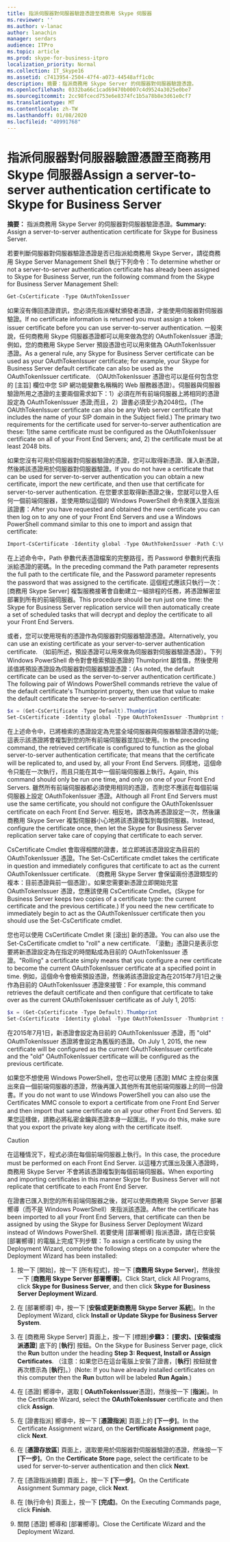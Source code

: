 ```yaml
---
title: 指派伺服器對伺服器驗證憑證至商務用 Skype 伺服器
ms.reviewer: ''
ms.author: v-lanac
author: lanachin
manager: serdars
audience: ITPro
ms.topic: article
ms.prod: skype-for-business-itpro
localization_priority: Normal
ms.collection: IT_Skype16
ms.assetid: c7413954-2504-47f4-a073-44548aff1c0c
description: 摘要：指派商務用 Skype Server 的伺服器對伺服器驗證憑證。
ms.openlocfilehash: 0332ba66c1cad69470b0007c4d9524a3025e0be7
ms.sourcegitcommit: 2cc98fcecd753e6e8374fc1b5a78b8e3d61e0cf7
ms.translationtype: MT
ms.contentlocale: zh-TW
ms.lasthandoff: 01/08/2020
ms.locfileid: "40991768"
---
```

# <a name="assign-a-server-to-server-authentication-certificate-to-skype-for-business-server"></a><span data-ttu-id="057a1-103">指派伺服器對伺服器驗證憑證至商務用 Skype 伺服器</span><span class="sxs-lookup"><span data-stu-id="057a1-103">Assign a server-to-server authentication certificate to Skype for Business Server</span></span>
<span data-ttu-id="057a1-104">**摘要：** 指派商務用 Skype Server 的伺服器對伺服器驗證憑證。</span><span class="sxs-lookup"><span data-stu-id="057a1-104">**Summary:** Assign a server-to-server authentication certificate for Skype for Business Server.</span></span>
  
<span data-ttu-id="057a1-105">若要判斷伺服器對伺服器驗證憑證是否已指派給商務用 Skype Server，請從商務用 Skype Server Management Shell 執行下列命令：</span><span class="sxs-lookup"><span data-stu-id="057a1-105">To determine whether or not a server-to-server authentication certificate has already been assigned to Skype for Business Server, run the following command from the Skype for Business Server Management Shell:</span></span>
  
```PowerShell
Get-CsCertificate -Type OAuthTokenIssuer
```

<span data-ttu-id="057a1-106">如果沒有傳回憑證資訊，您必須先指派權杖頒發者憑證，才能使用伺服器對伺服器驗證。</span><span class="sxs-lookup"><span data-stu-id="057a1-106">If no certificate information is returned you must assign a token issuer certificate before you can use server-to-server authentication.</span></span> <span data-ttu-id="057a1-107">一般來說，任何商務用 Skype 伺服器憑證都可以用來做為您的 OAuthTokenIssuer 憑證;例如，您的商務用 Skype Server 預設憑證也可以用來做為 OAuthTokenIssuer 憑證。</span><span class="sxs-lookup"><span data-stu-id="057a1-107">As a general rule, any Skype for Business Server certificate can be used as your OAuthTokenIssuer certificate; for example, your Skype for Business Server default certificate can also be used as the OAuthTokenIssuer certificate.</span></span> <span data-ttu-id="057a1-108">（OAUthTokenIssuer 憑證也可以是任何包含您的 [主旨] 欄位中您 SIP 網功能變數名稱稱的 Web 服務器憑證）。伺服器與伺服器驗證所用之憑證的主要兩個需求如下：1）必須在所有前端伺服器上將相同的憑證設定為 OAuthTokenIssuer 憑證;而且，2）證書必須至少為2048位。</span><span class="sxs-lookup"><span data-stu-id="057a1-108">(The OAUthTokenIssuer certificate can also be any Web server certificate that includes the name of your SIP domain in the Subject field.) The primary two requirements for the certificate used for server-to-server authentication are these: 1)the same certificate must be configured as the OAuthTokenIssuer certificate on all of your Front End Servers; and, 2) the certificate must be at least 2048 bits.</span></span>
  
<span data-ttu-id="057a1-109">如果您沒有可用於伺服器對伺服器驗證的憑證，您可以取得新憑證、匯入新憑證，然後將該憑證用於伺服器對伺服器驗證。</span><span class="sxs-lookup"><span data-stu-id="057a1-109">If you do not have a certificate that can be used for server-to-server authentication you can obtain a new certificate, import the new certificate, and then use that certificate for server-to-server authentication.</span></span> <span data-ttu-id="057a1-110">在您要求並取得新憑證之後，您就可以登入任何一個前端伺服器，並使用類似這個的 Windows PowerShell 命令來匯入並指派該證書：</span><span class="sxs-lookup"><span data-stu-id="057a1-110">After you have requested and obtained the new certificate you can then log on to any one of your Front End Servers and use a Windows PowerShell command similar to this one to import and assign that certificate:</span></span>
  
```PowerShell
Import-CsCertificate -Identity global -Type OAuthTokenIssuer -Path C:\Certificates\ServerToServerAuth.pfx  -Password "P@ssw0rd"
```

<span data-ttu-id="057a1-111">在上述命令中，Path 參數代表憑證檔案的完整路徑，而 Password 參數則代表指派給憑證的密碼。</span><span class="sxs-lookup"><span data-stu-id="057a1-111">In the preceding command the Path parameter represents the full path to the certificate file, and the Password parameter represents the password that was assigned to the certificate.</span></span> <span data-ttu-id="057a1-112">這個程式應該只執行一次： [商務用 Skype Server] 複製服務接著會自動建立一組排程的任務，將憑證解密並部署到所有的前端伺服器。</span><span class="sxs-lookup"><span data-stu-id="057a1-112">This procedure should be run just one time: the Skype for Business Server replication service will then automatically create a set of scheduled tasks that will decrypt and deploy the certificate to all your Front End Servers.</span></span>
  
<span data-ttu-id="057a1-113">或者，您可以使用現有的憑證作為伺服器對伺服器驗證憑證。</span><span class="sxs-lookup"><span data-stu-id="057a1-113">Alternatively, you can use an existing certificate as your server-to-server authentication certificate.</span></span> <span data-ttu-id="057a1-114">（如前所述，預設憑證可以用來做為伺服器對伺服器驗證憑證）。下列 Windows PowerShell 命令對會檢索預設憑證的 Thumbprint 屬性值，然後使用該值將預設憑證設為伺服器對伺服器驗證憑證：</span><span class="sxs-lookup"><span data-stu-id="057a1-114">(As noted, the default certificate can be used as the server-to-server authentication certificate.) The following pair of Windows PowerShell commands retrieve the value of the default certificate's Thumbprint property, then use that value to make the default certificate the server-to-server authentication certificate:</span></span>
  
```PowerShell
$x = (Get-CsCertificate -Type Default).Thumbprint
Set-CsCertificate -Identity global -Type OAuthTokenIssuer -Thumbprint $x
```

<span data-ttu-id="057a1-115">在上述命令中，已將檢索的憑證設定為充當全域伺服器與伺服器驗證憑證的功能;這表示該憑證將會複製到您的所有前端伺服器並加以使用。</span><span class="sxs-lookup"><span data-stu-id="057a1-115">In the preceding command, the retrieved certificate is configured to function as the global server-to-server authentication certificate; that means that the certificate will be replicated to, and used by, all your Front End Servers.</span></span> <span data-ttu-id="057a1-116">同樣地，這個命令只能在一次執行，而且只能在其中一個前端伺服器上執行。</span><span class="sxs-lookup"><span data-stu-id="057a1-116">Again, this command should only be run one time, and only on one of your Front End Servers.</span></span> <span data-ttu-id="057a1-117">雖然所有前端伺服器都必須使用相同的憑證，否則您不應該在每個前端伺服器上設定 OAuthTokenIssuer 憑證。</span><span class="sxs-lookup"><span data-stu-id="057a1-117">Although all Front End Servers must use the same certificate, you should not configure the OAuthTokenIssuer certificate on each Front End Server.</span></span> <span data-ttu-id="057a1-118">相反地，請改為將憑證設定一次，然後讓商務用 Skype Server 複製伺服器小心地將該憑證複製到每個伺服器。</span><span class="sxs-lookup"><span data-stu-id="057a1-118">Instead, configure the certificate once, then let the Skype for Business Server replication server take care of copying that certificate to each server.</span></span>
  
<span data-ttu-id="057a1-119">CsCertificate Cmdlet 會取得相關的證書，並立即將該憑證設定為目前的 OAuthTokenIssuer 憑證。</span><span class="sxs-lookup"><span data-stu-id="057a1-119">The Set-CsCertificate cmdlet takes the certificate in question and immediately configures that certificate to act as the current OAuthTokenIssuer certificate.</span></span> <span data-ttu-id="057a1-120">（商務用 Skype Server 會保留兩份憑證類型的複本：目前憑證與前一個憑證）。如果您需要新憑證立即開始充當 OAuthTokenIssuer 憑證，您應該使用 CsCertificate Cmdlet。</span><span class="sxs-lookup"><span data-stu-id="057a1-120">(Skype for Business Server keeps two copies of a certificate type: the current certificate and the previous certificate.) If you need the new certificate to immediately begin to act as the OAuthTokenIssuer certificate then you should use the Set-CsCertificate cmdlet.</span></span>
  
<span data-ttu-id="057a1-121">您也可以使用 CsCertificate Cmdlet 來 [滾出] 新的憑證。</span><span class="sxs-lookup"><span data-stu-id="057a1-121">You can also use the Set-CsCertificate cmdlet to "roll" a new certificate.</span></span> <span data-ttu-id="057a1-122">「滾動」憑證只是表示您要將新憑證設定為在指定的時間點成為目前的 OAuthTokenIssuer 憑證。</span><span class="sxs-lookup"><span data-stu-id="057a1-122">"Rolling" a certificate simply means that you configure a new certificate to become the current OAuthTokenIssuer certificate at a specified point in time.</span></span> <span data-ttu-id="057a1-123">例如，這個命令會檢索預設憑證，然後將該憑證設定為在2015年7月1日之後作為目前的 OAuthTokenIssuer 憑證來接管：</span><span class="sxs-lookup"><span data-stu-id="057a1-123">For example, this command retrieves the default certificate and then configure that certificate to take over as the current OAuthTokenIssuer certificate as of July 1, 2015:</span></span>
  
```PowerShell
$x = (Get-CsCertificate -Type Default).Thumbprint
Set-CsCertificate -Identity global -Type OAuthTokenIssuer -Thumbprint $x -EffectiveDate "7/1/2015" -Roll
```

<span data-ttu-id="057a1-124">在2015年7月1日，新憑證會設定為目前的 OAuthTokenIssuer 憑證，而 "old" OAuthTokenIssuer 憑證將會設定為舊版的憑證。</span><span class="sxs-lookup"><span data-stu-id="057a1-124">On July 1, 2015, the new certificate will be configured as the current OAuthTokenIssuer certificate and the "old" OAuthTokenIssuer certificate will be configured as the previous certificate.</span></span>
  
<span data-ttu-id="057a1-125">如果您不想使用 Windows PowerShell，您也可以使用 [憑證] MMC 主控台來匯出來自一個前端伺服器的憑證，然後再匯入其他所有其他前端伺服器上的同一份證書。</span><span class="sxs-lookup"><span data-stu-id="057a1-125">If you do not want to use Windows PowerShell you can also use the Certificates MMC console to export a certificate from one Front End Server and then import that same certificate on all your other Front End Servers.</span></span> <span data-ttu-id="057a1-126">如果您這樣做，請務必將私密金鑰與憑證本身一起匯出。</span><span class="sxs-lookup"><span data-stu-id="057a1-126">If you do this, make sure that you export the private key along with the certificate itself.</span></span>
  
> [!CAUTION]
> <span data-ttu-id="057a1-127">在這種情況下，程式必須在每個前端伺服器上執行。</span><span class="sxs-lookup"><span data-stu-id="057a1-127">In this case, the procedure must be performed on each Front End Server.</span></span> <span data-ttu-id="057a1-128">以這種方式匯出及匯入憑證時，商務用 Skype Server 不會將該憑證複製到每個前端伺服器。</span><span class="sxs-lookup"><span data-stu-id="057a1-128">When exporting and importing certificates in this manner Skype for Business Server will not replicate that certificate to each Front End Server.</span></span> 
  
<span data-ttu-id="057a1-129">在證書已匯入到您的所有前端伺服器之後，就可以使用商務用 Skype Server 部署嚮導（而不是 Windows PowerShell）來指派該憑證。</span><span class="sxs-lookup"><span data-stu-id="057a1-129">After the certificate has been imported to all your Front End Servers, that certificate can then be assigned by using the Skype for Business Server Deployment Wizard instead of Windows PowerShell.</span></span> <span data-ttu-id="057a1-130">若要使用 [部署嚮導] 指派憑證，請在已安裝 [部署嚮導] 的電腦上完成下列步驟：</span><span class="sxs-lookup"><span data-stu-id="057a1-130">To assign a certificate by using the Deployment Wizard, complete the following steps on a computer where the Deployment Wizard has been installed:</span></span>
  
1. <span data-ttu-id="057a1-131">按一下 [開始]，按一下 [所有程式]，按一下 [**商務用 Skype Server**]，然後按一下 [**商務用 Skype Server 部署嚮導]**。</span><span class="sxs-lookup"><span data-stu-id="057a1-131">Click Start, click All Programs, click **Skype for Business Server**, and then click **Skype for Business Server Deployment Wizard**.</span></span>
    
2. <span data-ttu-id="057a1-132">在 [部署嚮導] 中，按一下 [**安裝或更新商務用 Skype Server 系統**]。</span><span class="sxs-lookup"><span data-stu-id="057a1-132">In the Deployment Wizard, click **Install or Update Skype for Business Server System**.</span></span>
    
3. <span data-ttu-id="057a1-133">在 [商務用 Skype Server] 頁面上，按一下 [標題]**步驟3： [要求]、[安裝或指派憑證**] 底下的 [**執行**] 按鈕。</span><span class="sxs-lookup"><span data-stu-id="057a1-133">On the Skype for Business Server page, click the **Run** button under the heading **Step 3: Request, Install or Assign Certificates**.</span></span> <span data-ttu-id="057a1-134">（注意：如果您已在這台電腦上安裝了證書，[**執行**] 按鈕就會再次標示為 [**執行**]。）</span><span class="sxs-lookup"><span data-stu-id="057a1-134">(Note: If you have already installed certificates on this computer then the **Run** button will be labeled **Run Again**.)</span></span>
    
4. <span data-ttu-id="057a1-135">在 [憑證] 嚮導中，選取 [ **OAuthTokenIssuer**憑證]，然後按一下 [**指派**]。</span><span class="sxs-lookup"><span data-stu-id="057a1-135">In the Certificate Wizard, select the **OAuthTokenIssuer** certificate and then click **Assign**.</span></span>
    
5. <span data-ttu-id="057a1-136">在 [證書指派] 嚮導中，按一下 [**憑證指派**] 頁面上的 **[下一步]**。</span><span class="sxs-lookup"><span data-stu-id="057a1-136">In the Certificate Assignment wizard, on the **Certificate Assignment** page, click **Next**.</span></span>
    
6. <span data-ttu-id="057a1-137">在 [**憑證存放區**] 頁面上，選取要用於伺服器對伺服器驗證的憑證，然後按一下 **[下一步]**。</span><span class="sxs-lookup"><span data-stu-id="057a1-137">On the **Certificate Store** page, select the certificate to be used for server-to-server authentication and then click **Next**.</span></span>
    
7. <span data-ttu-id="057a1-138">在 [憑證指派摘要] 頁面上，按一下 **[下一步]**。</span><span class="sxs-lookup"><span data-stu-id="057a1-138">On the Certificate Assignment Summary page, click **Next**.</span></span>
    
8. <span data-ttu-id="057a1-139">在 [執行命令] 頁面上，按一下 **[完成]**。</span><span class="sxs-lookup"><span data-stu-id="057a1-139">On the Executing Commands page, click **Finish**.</span></span>
    
9. <span data-ttu-id="057a1-140">關閉 [憑證] 嚮導和 [部署嚮導]。</span><span class="sxs-lookup"><span data-stu-id="057a1-140">Close the Certificate Wizard and the Deployment Wizard.</span></span>
    

